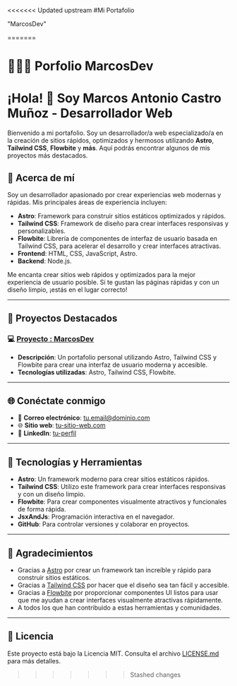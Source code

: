 <<<<<<< Updated upstream
#Mi Portafolio

"MarcosDev" 
 
=======
# 👨🏻‍💻 Porfolio MarcosDev

# ¡Hola! 👋 Soy Marcos Antonio Castro Muñoz - Desarrollador Web

Bienvenido a mi portafolio. Soy un desarrollador/a web especializado/a en la creación de sitios rápidos, optimizados y hermosos utilizando **Astro**, **Tailwind CSS**, **Flowbite** y **más**. Aquí podrás encontrar algunos de mis proyectos más destacados.

## 🚀 Acerca de mí

Soy un desarrollador apasionado por crear experiencias web modernas y rápidas. Mis principales áreas de experiencia incluyen:

- **Astro**: Framework para construir sitios estáticos optimizados y rápidos.
- **Tailwind CSS**: Framework de diseño para crear interfaces responsivas y personalizables.
- **Flowbite**: Librería de componentes de interfaz de usuario basada en Tailwind CSS, para acelerar el desarrollo y crear interfaces atractivas.
- **Frontend**: HTML, CSS, JavaScript, Astro.
- **Backend**: Node.js.

Me encanta crear sitios web rápidos y optimizados para la mejor experiencia de usuario posible. Si te gustan las páginas rápidas y con un diseño limpio, ¡estás en el lugar correcto!

---

## 📂 Proyectos Destacados

### 💻 **[Proyecto : MarcosDev](https://marcos-dev-ten.vercel.app/)**

- **Descripción**: Un portafolio personal utilizando Astro, Tailwind CSS y Flowbite para crear una interfaz de usuario moderna y accesible.
- **Tecnologías utilizadas**: Astro, Tailwind CSS, Flowbite.
---

## 🌐 Conéctate conmigo

- 📧 **Correo electrónico**: [tu.email@dominio.com](mailto:marcos58black@gmail.com)
- 🌐 **Sitio web**: [tu-sitio-web.com](https://marcos-dev-ten.vercel.app/)
- 🔗 **LinkedIn**: [tu-perfil](https://www.linkedin.com/in/%E3%83%9E%E3%83%AB%E3%82%B3%E3%83%BB-%E3%82%AB%E3%82%B9%E3%83%88%E3%83%AD-8b5509329/)

---

## 🔧 Tecnologías y Herramientas

- **Astro**: Un framework moderno para crear sitios estáticos rápidos.
- **Tailwind CSS**: Utilizo este framework para crear interfaces responsivas y con un diseño limpio.
- **Flowbite**: Para crear componentes visualmente atractivos y funcionales de forma rápida.
- **JsxAndJs**: Programación interactiva en el navegador.
- **GitHub**: Para controlar versiones y colaborar en proyectos.

---

## 🤝 Agradecimientos

- Gracias a [Astro](https://astro.build) por crear un framework tan increíble y rápido para construir sitios estáticos.
- Gracias a [Tailwind CSS](https://tailwindcss.com) por hacer que el diseño sea tan fácil y accesible.
- Gracias a [Flowbite](https://flowbite.com) por proporcionar componentes UI listos para usar que me ayudan a crear interfaces visualmente atractivas rápidamente.
- A todos los que han contribuido a estas herramientas y comunidades.

---

## 📝 Licencia

Este proyecto está bajo la Licencia MIT. Consulta el archivo [LICENSE.md](LICENSE.md) para más detalles.
>>>>>>> Stashed changes
